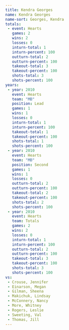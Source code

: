 ```yaml
---
title: Kendra Georges
name: Kendra Georges
name-sort: Georges, Kendra
totals:
 - event: Hearts
   games: 2
   wins: 2
   losses: 0
   inturn-total: 1
   inturn-percent: 100
   outturn-total: 2
   outturn-percent: 100
   takeout-total: 3
   takeout-percent: 100
   shots-total: 3
   shots-percent: 100
years:
 - year: 2010
   event: Hearts
   team: "MB"
   position: Lead
   games: 1
   wins: 1
   losses: 0
   inturn-total: 1
   inturn-percent: 100
   takeout-total: 1
   takeout-percent: 100
   shots-total: 1
   shots-percent: 100
 - year: 2010
   event: Hearts
   team: "MB"
   position: Second
   games: 1
   wins: 1
   losses: 0
   outturn-total: 2
   outturn-percent: 100
   takeout-total: 2
   takeout-percent: 100
   shots-total: 2
   shots-percent: 100
 - year: 2010
   event: Hearts
   team: Totals
   games: 2
   wins: 2
   losses: 0
   inturn-total: 1
   inturn-percent: 100
   outturn-total: 2
   outturn-percent: 100
   takeout-total: 3
   takeout-percent: 100
   shots-total: 3
   shots-percent: 100
vs:
 - Crouse, Jennifer
 - Einarson, Megan
 - Gilman, Sheena
 - Makichuk, Lindsay
 - McConnery, Nancy
 - More, Whitney
 - Rogers, Leslie
 - Sweeting, Val
 - Thomas, Jill
---
```


